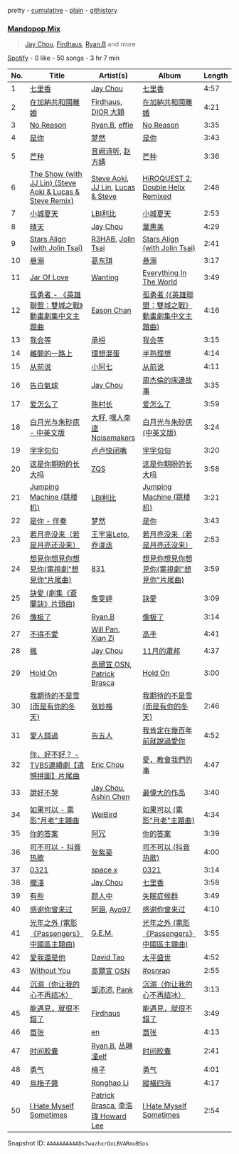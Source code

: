 pretty - [cumulative](/playlists/cumulative/37i9dQZF1EQpwudUiy0F5a.md) - [plain](/playlists/plain/37i9dQZF1EQpwudUiy0F5a) - [githistory](https://github.githistory.xyz/mdn522/spotify-playlist-archive/blob/main/playlists/plain/37i9dQZF1EQpwudUiy0F5a)

### [Mandopop Mix](https://open.spotify.com/playlist/37i9dQZF1EQpwudUiy0F5a)

> <a href=spotify:playlist:37i9dQZF1EIXLf0VWUKFeu>Jay Chou</a>, <a href=spotify:playlist:37i9dQZF1EIVtRPoQCtYBr>Firdhaus</a>, <a href=spotify:playlist:37i9dQZF1EIVWAN3QYXOGj>Ryan.B</a> and more

[Spotify](https://open.spotify.com/user/spotify) - 0 like - 50 songs - 3 hr 7 min

| No. | Title | Artist(s) | Album | Length |
|---|---|---|---|---|
| 1 | [七里香](https://open.spotify.com/track/57w29bSwdIZ6gr6xXOqwc1) | [Jay Chou](https://open.spotify.com/artist/2elBjNSdBE2Y3f0j1mjrql) | [七里香](https://open.spotify.com/album/6WdM1OfmVIPuQ56QPmaJIr) | 4:57 |
| 2 | [在加納共和國離婚](https://open.spotify.com/track/6GyUt7yJ0sOktc5HjvVnFh) | [Firdhaus](https://open.spotify.com/artist/6fOqdhRNsMQqtwRwgo3NUv), [DIOR 大穎](https://open.spotify.com/artist/0czbvTRVGHfCdRsJLxbBGQ) | [在加納共和國離婚](https://open.spotify.com/album/0yZmjmMyA25lq1giL8yl0a) | 4:21 |
| 3 | [No Reason](https://open.spotify.com/track/7uwJwSKpmzZH7p7imm4f1P) | [Ryan.B](https://open.spotify.com/artist/78EWtfjj7daNa4FrTSPQsD), [effie](https://open.spotify.com/artist/3rLCUhRjMFWYTJd1C4LkG0) | [No Reason](https://open.spotify.com/album/6QklIKnD4O9qLOlK1aM8iT) | 3:35 |
| 4 | [是你](https://open.spotify.com/track/7gYKASXibOLyet8JTBJOO2) | [梦然](https://open.spotify.com/artist/6taSlFSqCqAEUHOliFyHt7) | [是你](https://open.spotify.com/album/0kISv4hrq3wQASGCbQIBtr) | 3:43 |
| 5 | [芒种](https://open.spotify.com/track/3IP4qSMfGeqI2XqHFf25sj) | [音阙诗听](https://open.spotify.com/artist/6JZIgN9gEgNSS8lY5pmwbx), [赵方婧](https://open.spotify.com/artist/4P2x3pFDSDXPLOKWSqUire) | [芒种](https://open.spotify.com/album/2T7kNiPCcZmkR11YaKaVtR) | 3:36 |
| 6 | [The Show \(with JJ Lin\) \(Steve Aoki & Lucas & Steve Remix\)](https://open.spotify.com/track/7wrsV4SlfKW0jyYO5JAFT8) | [Steve Aoki](https://open.spotify.com/artist/77AiFEVeAVj2ORpC85QVJs), [JJ Lin](https://open.spotify.com/artist/7Dx7RhX0mFuXhCOUgB01uM), [Lucas & Steve](https://open.spotify.com/artist/5wwneIFdawNgQ7GvKK29Z3) | [HiROQUEST 2: Double Helix Remixed](https://open.spotify.com/album/73RBjRZjJms5q8X0BHnP9g) | 2:48 |
| 7 | [小城夏天](https://open.spotify.com/track/4QZMBVrBLAvBryj8ZJIIY2) | [LBI利比](https://open.spotify.com/artist/1xMn0bhYRWHDV01mU8gP1J) | [小城夏天](https://open.spotify.com/album/2gBtz9cBcRTBvsux9pv9KF) | 2:53 |
| 8 | [晴天](https://open.spotify.com/track/5pIcwtJYNJx93l420oR2Vm) | [Jay Chou](https://open.spotify.com/artist/2elBjNSdBE2Y3f0j1mjrql) | [葉惠美](https://open.spotify.com/album/0E5yojmnEdbs68b1wM6Kla) | 4:29 |
| 9 | [Stars Align \(with Jolin Tsai\)](https://open.spotify.com/track/2RQYvKXf2WG4bqN6hPRNq6) | [R3HAB](https://open.spotify.com/artist/6cEuCEZu7PAE9ZSzLLc2oQ), [Jolin Tsai](https://open.spotify.com/artist/1r9DuPTHiQ7hnRRZ99B8nL) | [Stars Align \(with Jolin Tsai\)](https://open.spotify.com/album/79hQ8RdrbrZDjceDsdTYm5) | 2:41 |
| 10 | [悬溺](https://open.spotify.com/track/1i3WdUm8pYf49H3MwQRMMH) | [葛东琪](https://open.spotify.com/artist/0i6y5QKeQTwK7r10852D8r) | [悬溺](https://open.spotify.com/album/7oOyGd1FKVfRA1s0k5FXGQ) | 3:17 |
| 11 | [Jar Of Love](https://open.spotify.com/track/5gdvE6B5GwNSNfnlMydAdI) | [Wanting](https://open.spotify.com/artist/2OC4lXfGEKZkbmRCcf2vTq) | [Everything In The World](https://open.spotify.com/album/12NuNrn8wArINsZxqibhBr) | 3:49 |
| 12 | [孤勇者 \- 《英雄聯盟：雙城之戰》動畫劇集中文主題曲](https://open.spotify.com/track/6akVETVeqqPVvuBS5e0EB1) | [Eason Chan](https://open.spotify.com/artist/2QcZxAgcs2I1q7CtCkl6MI) | [孤勇者 \(《英雄聯盟：雙城之戰》動畫劇集中文主題曲\)](https://open.spotify.com/album/5AXZCa9l5fESG0jLuaOchp) | 4:16 |
| 13 | [我会等](https://open.spotify.com/track/5Rzpn60KTM11EBETHaF9Kt) | [承桓](https://open.spotify.com/artist/3ZYhFl4nztqc9vx35vKdUI) | [我会等](https://open.spotify.com/album/3113SgaBiac1ta3gtRnyYk) | 3:15 |
| 14 | [離開的一路上](https://open.spotify.com/track/1NoDTQhJsrd5rnpb6PQthK) | [理想混蛋](https://open.spotify.com/artist/0Awqm7GXGiBp8fJNGvywra) | [半熟理想](https://open.spotify.com/album/1qE3IWG3xPJZdLkAXB1rAs) | 4:14 |
| 15 | [从前说](https://open.spotify.com/track/3t5edAHbyFEW67wFApp7EO) | [小阿七](https://open.spotify.com/artist/7tDLiRbNQalA5uvTpX2bKh) | [从前说](https://open.spotify.com/album/3XKhqXwWo2nHfTCsvYkmtq) | 4:11 |
| 16 | [告白氣球](https://open.spotify.com/track/2tqF9MPNdYdJU70U0ULO23) | [Jay Chou](https://open.spotify.com/artist/2elBjNSdBE2Y3f0j1mjrql) | [周杰倫的床邊故事](https://open.spotify.com/album/7sydOexyOcfIdE9Pt4WR1H) | 3:35 |
| 17 | [爱怎么了](https://open.spotify.com/track/0c9gjnRGBRke9VmLaZWmhM) | [陈村长](https://open.spotify.com/artist/6zEkJebB8dCxTGyvyYa8FA) | [爱怎么了](https://open.spotify.com/album/5w0KOxWjKpBUk3RwPXsyCN) | 3:59 |
| 18 | [白月光与朱砂痣 \- 中英文版](https://open.spotify.com/track/4ZC1k5x3nAJi9E3esl5yLb) | [大籽](https://open.spotify.com/artist/2NJLAUSe3Ifk9MiHbddRAi), [嘿人李逵Noisemakers](https://open.spotify.com/artist/4qk8X3MDfeOdw4y9JSnSZ5) | [白月光与朱砂痣 \(中英文版\)](https://open.spotify.com/album/4bEZDCQlPGPEtztq1ybw5D) | 3:24 |
| 19 | [字字句句](https://open.spotify.com/track/7fAdinC2UTc0Y9GiKrkTtu) | [卢卢快闭嘴](https://open.spotify.com/artist/4wUR1NviIGE01yEfeLNkeV) | [字字句句](https://open.spotify.com/album/5aQMO1ltAoQotkfPCOy0jn) | 3:20 |
| 20 | [这是你期盼的长大吗](https://open.spotify.com/track/3AKYofM0vFekNthGbpjMpN) | [ZQS](https://open.spotify.com/artist/6CvqU8itTtfpm1E8Pvez33) | [这是你期盼的长大吗](https://open.spotify.com/album/4kVcOlVQGpR5ci478Y86Zv) | 3:58 |
| 21 | [Jumping Machine \(跳楼机\)](https://open.spotify.com/track/1XZE0InCx3SdCnLpVsPpZl) | [LBI利比](https://open.spotify.com/artist/1xMn0bhYRWHDV01mU8gP1J) | [Jumping Machine \(跳楼机\)](https://open.spotify.com/album/0ZrCpc5hnI1DGwUH3UCCQM) | 3:21 |
| 22 | [是你 \- 伴奏](https://open.spotify.com/track/32ixWSqsA5w7zbRlzo2tvm) | [梦然](https://open.spotify.com/artist/6taSlFSqCqAEUHOliFyHt7) | [是你](https://open.spotify.com/album/0kISv4hrq3wQASGCbQIBtr) | 3:43 |
| 23 | [若月亮没来（若是月亮还没来）](https://open.spotify.com/track/414Mr8wR2m7fs2K0n8Bx3I) | [王宇宙Leto](https://open.spotify.com/artist/1llNL6f36GgpMrKnRCx0uK), [乔浚丞](https://open.spotify.com/artist/3JhHdQILs3D6Te4gSdyaA3) | [若月亮没来（若是月亮还没来）](https://open.spotify.com/album/2ouP14yNLuS1WWTVeQ1muW) | 2:53 |
| 24 | [想見你想見你想見你\(電視劇"想見你"片尾曲\)](https://open.spotify.com/track/69zgyr5HVKdInjeKpq1qHa) | [831](https://open.spotify.com/artist/3TtgOeQcNkf9WVDA4xPBJM) | [想見你想見你想見你\(電視劇"想見你"片尾曲\)](https://open.spotify.com/album/44M14sRDzNZBtfaSH9Au3i) | 3:59 |
| 25 | [訣愛 \(劇集《蒼蘭訣》片頭曲\)](https://open.spotify.com/track/6la3Kme7O7D01fJPxgpAS5) | [詹雯婷](https://open.spotify.com/artist/7hmSHY9HVVQKejpGbPbo16) | [訣愛](https://open.spotify.com/album/11KVIZFGZ34hRCfrIr1oSt) | 3:09 |
| 26 | [像极了](https://open.spotify.com/track/0UpHEi794wCm1QMSLV6J4M) | [Ryan.B](https://open.spotify.com/artist/78EWtfjj7daNa4FrTSPQsD) | [像极了](https://open.spotify.com/album/4LzHOHZiZzZZN0otQkOkv6) | 3:14 |
| 27 | [不得不愛](https://open.spotify.com/track/3TYzES2lL8BTPE4uudj0Hj) | [Will Pan](https://open.spotify.com/artist/7fCFxj1GCRqwFZEP4iJRw0), [Xian Zi](https://open.spotify.com/artist/2CBuGdj5Nmgx1VfrgLnGoJ) | [高手](https://open.spotify.com/album/2BH0E9RymXvSKzFr0mgXE7) | 4:41 |
| 28 | [楓](https://open.spotify.com/track/1pALOIA4ytESmhl7Fxjdic) | [Jay Chou](https://open.spotify.com/artist/2elBjNSdBE2Y3f0j1mjrql) | [11月的蕭邦](https://open.spotify.com/album/1TborQGeHwJaEjPnUR9siC) | 4:37 |
| 29 | [Hold On](https://open.spotify.com/track/580BvW3DyUNoYFgQgoD2GI) | [高爾宣 OSN](https://open.spotify.com/artist/4TcOznbEZBqev21LzAH4KE), [Patrick Brasca](https://open.spotify.com/artist/1xCrrnnj9xif5G0y3ie5dM) | [Hold On](https://open.spotify.com/album/7ygCROw5jFHKGpdEVodz4v) | 3:00 |
| 30 | [我期待的不是雪 \(而是有你的冬天\)](https://open.spotify.com/track/5DO7rqTWMnC9Q7pB4PtfWR) | [张妙格](https://open.spotify.com/artist/7q6xird8xFNzgqQi60dwmj) | [我期待的不是雪 \(而是有你的冬天\)](https://open.spotify.com/album/0CBUGAj9SGPmeXRY81l48I) | 2:46 |
| 31 | [愛人錯過](https://open.spotify.com/track/27FOde2nUw0pFuj7hlPbaS) | [告五人](https://open.spotify.com/artist/6xErgeZYatiaQ36SB5bvi8) | [我肯定在幾百年前就說過愛你](https://open.spotify.com/album/7yvCk24AtE9k0vLcolSs2i) | 4:52 |
| 32 | [你，好不好？ \- TVBS連續劇【遺憾拼圖】片尾曲](https://open.spotify.com/track/2gug6MRv4xQFYi9LA3PJCS) | [Eric Chou](https://open.spotify.com/artist/5fEQLwq1BWWQNR8GzhOIvi) | [愛，教會我們的事](https://open.spotify.com/album/4qDKkkL98yqdv85xqYfyUc) | 4:47 |
| 33 | [說好不哭](https://open.spotify.com/track/52yAKumXlqPjUsIBlmiMvo) | [Jay Chou](https://open.spotify.com/artist/2elBjNSdBE2Y3f0j1mjrql), [Ashin Chen](https://open.spotify.com/artist/6H93wOohK6r1MwGh41Z4Nb) | [最偉大的作品](https://open.spotify.com/album/4stTYRQWkrNj9BOJCwuXUT) | 3:40 |
| 34 | [如果可以 \- 電影"月老"主題曲](https://open.spotify.com/track/72OVnXDzugvrCU25lMi9au) | [WeiBird](https://open.spotify.com/artist/7y3HnWCFEvWj4KM9GFSkiX) | [如果可以 \(電影"月老"主題曲\)](https://open.spotify.com/album/6CGKNcn63JbPWljHtQi1L0) | 4:34 |
| 35 | [你的答案](https://open.spotify.com/track/4QWSICaQ6LGmcS8qX9lNVh) | [阿冗](https://open.spotify.com/artist/3dTgjg7lzUGiD3NwcGCK1n) | [你的答案](https://open.spotify.com/album/05nfv9HHHKkKWoNDGQSNNb) | 3:39 |
| 36 | [可不可以 \- 抖音热歌](https://open.spotify.com/track/2WBVjfhKzYXc6fhdpT0TtC) | [张紫豪](https://open.spotify.com/artist/5jSVLmsy6qY87JIaqWTGY0) | [可不可以 \(抖音热歌\)](https://open.spotify.com/album/3PHBfBjHfBayD6bSmjZ11w) | 4:00 |
| 37 | [0321](https://open.spotify.com/track/3e0ceoakrA8NNWFPhNDXCp) | [space x](https://open.spotify.com/artist/5MfPm7ai5Y5vRePZ4MC9XL) | [0321](https://open.spotify.com/album/4wL9wBIDpPgVIkLOzWQUB8) | 3:14 |
| 38 | [擱淺](https://open.spotify.com/track/0cOMncRq4cmDLO4tPQnkBF) | [Jay Chou](https://open.spotify.com/artist/2elBjNSdBE2Y3f0j1mjrql) | [七里香](https://open.spotify.com/album/6WdM1OfmVIPuQ56QPmaJIr) | 3:58 |
| 39 | [有些](https://open.spotify.com/track/3V2v19gDm4rmRkMwcgS4X2) | [颜人中](https://open.spotify.com/artist/5PNcqs6EtD6gSXgUiiJIUU) | [失眠症候群](https://open.spotify.com/album/1XD00QTaV6BAcPdsmGzyyN) | 3:49 |
| 40 | [感谢你曾来过](https://open.spotify.com/track/1JLtvvPsHwLyd2ufASdkWV) | [阿涵](https://open.spotify.com/artist/0Nu7uGMynoaIdKnfLRgxJ8), [Ayo97](https://open.spotify.com/artist/3RZsYqWpNRBTPoJ8oqsAwW) | [感谢你曾来过](https://open.spotify.com/album/0nnT57KfesBkYeVbMaHRUL) | 4:10 |
| 41 | [光年之外 \(電影 《Passengers》 中國區主題曲\)](https://open.spotify.com/track/1bkvGbgK4HU8B7Ue4k7O7I) | [G.E.M.](https://open.spotify.com/artist/7aRC4L63dBn3CiLDuWaLSI) | [光年之外 \(電影 《Passengers》 中國區主題曲\)](https://open.spotify.com/album/4eQDYF5DRwKtOCidoSe9HP) | 3:55 |
| 42 | [愛我還是他](https://open.spotify.com/track/13bw75oRjvxMv9VGIeM32i) | [David Tao](https://open.spotify.com/artist/40tNK2YedBV2jRFAHxpifB) | [太平盛世](https://open.spotify.com/album/1XnDRFsNxG12nZPRXNcPkU) | 4:52 |
| 43 | [Without You](https://open.spotify.com/track/0KWnRv3wxjltYVB3MqjNd2) | [高爾宣 OSN](https://open.spotify.com/artist/4TcOznbEZBqev21LzAH4KE) | [\#osnrap](https://open.spotify.com/album/4b65l6XzLp2Eg6lDTMmO1k) | 2:55 |
| 44 | [沉溺（你让我的心不再结冰）](https://open.spotify.com/track/6NtVX4qwWMmAtNFaG485iq) | [邹沛沛](https://open.spotify.com/artist/4ST2uUeBAbGgmskBWYRB8S), [Pank](https://open.spotify.com/artist/2kzAAkLOfSYyOqPIfqT4He) | [沉溺（你让我的心不再结冰）](https://open.spotify.com/album/3erMutM4R4j8HXNo988pk4) | 3:13 |
| 45 | [能遇見，就很不錯了](https://open.spotify.com/track/2ASWo8MTESnHQhJhpMSPbF) | [Firdhaus](https://open.spotify.com/artist/6fOqdhRNsMQqtwRwgo3NUv) | [能遇見，就很不錯了](https://open.spotify.com/album/7gtCv2LMG9F41nwqXvVu2S) | 3:49 |
| 46 | [嚣张](https://open.spotify.com/track/1vfUASvUGt3gxQ1x3T3u1C) | [en](https://open.spotify.com/artist/7z7tLLiBfmH0kZ2lNVs8LW) | [嚣张](https://open.spotify.com/album/09KIrKBU3kamLtHV5IkHSp) | 4:13 |
| 47 | [时间胶囊](https://open.spotify.com/track/4YzJLMBwkn4yT7MsXPNPSW) | [Ryan.B](https://open.spotify.com/artist/78EWtfjj7daNa4FrTSPQsD), [丛琳潼elf](https://open.spotify.com/artist/1toirFhumO1oPFU4lTcoB1) | [时间胶囊](https://open.spotify.com/album/5N17zDqDjEPOnLgt5IKEKT) | 2:41 |
| 48 | [勇气](https://open.spotify.com/track/5rY7xc2h5Imj6iFn97h8Qj) | [棉子](https://open.spotify.com/artist/6Y4Ur76H9vh8gw4QADaUKp) | [勇气](https://open.spotify.com/album/0CVoVI7UnycE7lcKcKqoeU) | 4:01 |
| 49 | [烏梅子醬](https://open.spotify.com/track/4p9jbhD6N7HpuECGusu6iT) | [Ronghao Li](https://open.spotify.com/artist/0rTP0x4vRFSDbhtqcCqc8K) | [縱橫四海](https://open.spotify.com/album/2FbkaXZl2bM5YU7sZYkL6Q) | 4:17 |
| 50 | [I Hate Myself Sometimes](https://open.spotify.com/track/72mpLVMCFHmrV31xiJj6Vt) | [Patrick Brasca](https://open.spotify.com/artist/1xCrrnnj9xif5G0y3ie5dM), [李浩瑋 Howard Lee](https://open.spotify.com/artist/7EkkWNWPiWFQ0rA9IEmMXs) | [I Hate Myself Sometimes](https://open.spotify.com/album/3hUr7wEoUWVlFeEV843iGT) | 2:54 |

Snapshot ID: `AAAAAAAAAADs7wazhxrQxLBVARmuBSos`
